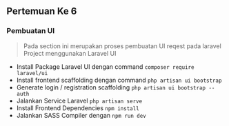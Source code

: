 ## Pertemuan Ke 6

### Pembuatan UI
>  Pada section ini merupakan proses pembuatan UI reqest pada laravel Project menggunakan Laravel UI

- Install Package Laravel UI dengan command
    `composer require laravel/ui`
- Install frontend scaffolding dengan command
    `php artisan ui bootstrap`
- Generate login / registration scaffolding
    `php artisan ui bootstrap --auth`
- Jalankan Service Laravel
    `php artisan serve`
- Install Frontend Dependencies
    `npm install`
- Jalankan SASS Compiler dengan
    `npm run dev`
